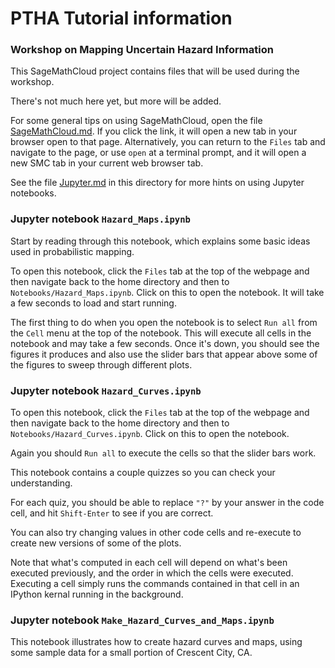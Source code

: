 
# PTHA Tutorial information

### Workshop on Mapping Uncertain Hazard Information

This SageMathCloud project contains files that will be used during the workshop.

There's not much here yet, but more will be added.

For some general tips on using SageMathCloud, open the file [SageMathCloud.md](SageMathCloud.md). If you click the link, it will open a new tab in your browser open to that page.  Alternatively, you can return to the `Files` tab and navigate to the page, or use `open` at a terminal prompt, and it will open a new SMC tab in your current web browser tab. 

See the file [Jupyter.md](Jupyter.md) in this directory for more hints on using Jupyter notebooks.

### Jupyter notebook `Hazard_Maps.ipynb` 

Start by reading through this notebook, which explains some basic ideas used in probabilistic mapping.

To open this notebook, click the `Files` tab at the top of the webpage and then navigate back to the home directory and then to `Notebooks/Hazard_Maps.ipynb`.  Click on this to open the notebook. It will take a few seconds to load and start running. 

The first thing to do when you open the notebook is to select `Run all` from the `Cell` menu at the top of the notebook.  This will execute all cells in the notebook and may take a few seconds.  Once it's down, you should see the figures it produces and also use the slider bars that appear above some of the figures to sweep through different plots.

### Jupyter notebook `Hazard_Curves.ipynb` 

To open this notebook, click the `Files` tab at the top of the webpage and then navigate back to the home directory and then to `Notebooks/Hazard_Curves.ipynb`.  Click on this to open the notebook. 

Again you should `Run all` to execute the cells so that the slider bars work.

This notebook contains a couple quizzes so you can check your understanding.

For each quiz, you should be able to replace `"?"` by your answer in the code cell, and hit `Shift-Enter` to see if you are correct.

You can also try changing values in other code cells and re-execute to create new versions of some of the plots.

Note that what's computed in each cell will depend on what's been executed previously, and the order in which the cells were executed.  Executing a cell simply runs the commands contained in that cell in an IPython kernal running in the background. 

### Jupyter notebook `Make_Hazard_Curves_and_Maps.ipynb` 

This notebook illustrates how to create hazard curves and maps, using some sample data for a small portion of Crescent City, CA.



